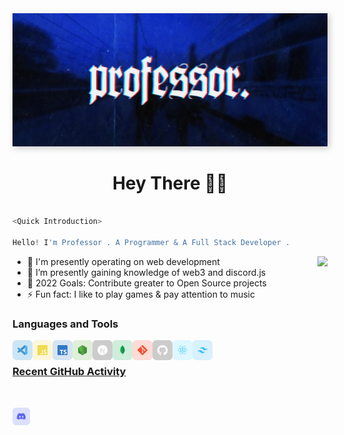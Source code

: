 <img src="./src/Banner-Ultrawide.jpg" style="box-shadow: 3px 3px 10px #00000035">

<h1 align="center"> Hey There 👋🏻</h1>

```js

<Quick Introduction>

Hello! I'm Professor . A Programmer & A Full Stack Developer .

```


<img align="right" src="https://lanyard-profile-readme.vercel.app/api/628269010362040321?bg=00000000" />

- 🔭 I'm presently operating on web development
- 🌱 I’m presently gaining knowledge of web3 and discord.js
- 🥅 2022 Goals: Contribute greater to Open Source projects
- ⚡ Fun fact: I like to play games & pay attention to music

### Languages and Tools

<a href="https://code.visualstudio.com/" target="_blank"><img class="icon" align="left" alt="Visual Studio Code" width="32px" src="./src/icons/vscode.svg" />
<a href="https://developer.mozilla.org/en-US/docs/Web/JavaScript" target="_blank"><img class="icon" align="left" alt="Javascript" width="32px" src="./src/icons/javascript.svg" />
<a href="https://www.typescriptlang.org/" target="_blank"><img class="icon" align="left" alt="Javascript" width="32px" src="./src/icons/typescript.svg" />
<a href="https://nodejs.org/" target="_blank"><img class="icon" align="left" alt="Node.js" width="32px" src="./src/icons/nodejs.svg" />
<a href="https://nextjs.org/" target="_blank"> <img class="icon" align="left" alt="Next.js" width="32px" src="./src/icons/nextjs.svg" />
<a href="https://www.mongodb.com/" target="_blank"> <img class="icon" align="left" alt="MongoDB" width="32px" src="./src/icons/mongodb.svg" />
<a href="https://git-scm.com/" target="_blank"> <img class="icon" align="left" alt="git" width="32px" src="./src/icons/git.svg"/>
<a href="https://github.com/" target="_blank"> <img class="icon" align="left" alt="GitHub" width="32px" src="./src/icons/github.svg" />
<a href="https://reactjs.org/" target="_blank"> <img class="icon" align="left" alt="React" width="32px" src="./src/icons/react.svg" />
<a href="https://tailwindcss.com/" target="_blank"> <img class="icon" align="left" alt="Tailwind" width="32px" src="./src/icons/tailwindcss.svg" />
<br/>

### Recent GitHub Activity

<!--START_SECTION:activity-->
<!--END_SECTION:activity-->

<br/>

[<img align="left" alt="Professor | Discord" width="28px" src="./src/icons/discord.svg" />][discord]

<!-- Links -->

[discord]: https://discordapp.com/users/628269010362040321
